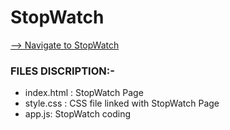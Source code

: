  
  # StopWatch

[--> Navigate to StopWatch](https://stopwatch-66ffb.web.app)

### FILES DISCRIPTION:-

* index.html : StopWatch Page
* style.css  : CSS file linked with StopWatch Page
* app.js: StopWatch coding
